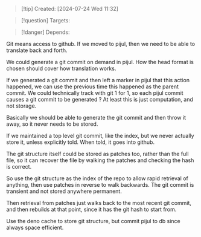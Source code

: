 
>[!tip] Created: [2024-07-24 Wed 11:32]

>[!question] Targets: 

>[!danger] Depends: 

Git means access to github.
If we moved to pijul, then we need to be able to translate back and forth.

We could generate a git commit on demand in pijul.
How the head format is chosen should cover how translation works.

If we generated a git commit and then left a marker in pijul that this action happened, we can use the previous time this happened as the parent commit.
We could technically track with git 1 for 1, so each pijul commit causes a git commit to be generated ?  At least this is just computation, and not storage.

Basically we should be able to generate the git commit and then throw it away, so it never needs to be stored.

If we maintained a top level git commit, like the index, but we never actually store it, unless explicitly told.  When told, it goes into github.

The git structure itself could be stored as patches too, rather than the full file, so it can recover the file by walking the patches and checking the hash is correct.

So use the git structure as the index of the repo to allow rapid retrieval of anything, then use patches in reverse to walk backwards.  The git commit is transient and not stored anywhere permanent.

Then retrieval from patches just walks back to the most recent git commit, and then rebuilds at that point, since it has the git hash to start from.

Use the deno cache to store git structure, but commit pijul to db since always space efficient.